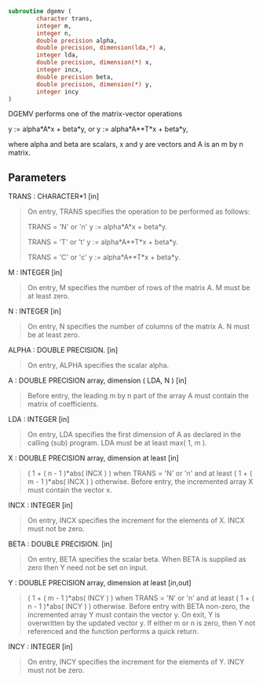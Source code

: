```fortran
subroutine dgemv (
        character trans,
        integer m,
        integer n,
        double precision alpha,
        double precision, dimension(lda,*) a,
        integer lda,
        double precision, dimension(*) x,
        integer incx,
        double precision beta,
        double precision, dimension(*) y,
        integer incy
)
```

DGEMV  performs one of the matrix-vector operations

y := alpha\*A\*x + beta\*y,   or   y := alpha\*A\*\*T\*x + beta\*y,

where alpha and beta are scalars, x and y are vectors and A is an
m by n matrix.

## Parameters
TRANS : CHARACTER\*1 [in]
> On entry, TRANS specifies the operation to be performed as
> follows:
> 
> TRANS = 'N' or 'n'   y := alpha\*A\*x + beta\*y.
> 
> TRANS = 'T' or 't'   y := alpha\*A\*\*T\*x + beta\*y.
> 
> TRANS = 'C' or 'c'   y := alpha\*A\*\*T\*x + beta\*y.

M : INTEGER [in]
> On entry, M specifies the number of rows of the matrix A.
> M must be at least zero.

N : INTEGER [in]
> On entry, N specifies the number of columns of the matrix A.
> N must be at least zero.

ALPHA : DOUBLE PRECISION. [in]
> On entry, ALPHA specifies the scalar alpha.

A : DOUBLE PRECISION array, dimension ( LDA, N ) [in]
> Before entry, the leading m by n part of the array A must
> contain the matrix of coefficients.

LDA : INTEGER [in]
> On entry, LDA specifies the first dimension of A as declared
> in the calling (sub) program. LDA must be at least
> max( 1, m ).

X : DOUBLE PRECISION array, dimension at least [in]
> ( 1 + ( n - 1 )\*abs( INCX ) ) when TRANS = 'N' or 'n'
> and at least
> ( 1 + ( m - 1 )\*abs( INCX ) ) otherwise.
> Before entry, the incremented array X must contain the
> vector x.

INCX : INTEGER [in]
> On entry, INCX specifies the increment for the elements of
> X. INCX must not be zero.

BETA : DOUBLE PRECISION. [in]
> On entry, BETA specifies the scalar beta. When BETA is
> supplied as zero then Y need not be set on input.

Y : DOUBLE PRECISION array, dimension at least [in,out]
> ( 1 + ( m - 1 )\*abs( INCY ) ) when TRANS = 'N' or 'n'
> and at least
> ( 1 + ( n - 1 )\*abs( INCY ) ) otherwise.
> Before entry with BETA non-zero, the incremented array Y
> must contain the vector y. On exit, Y is overwritten by the
> updated vector y.
> If either m or n is zero, then Y not referenced and the function
> performs a quick return.

INCY : INTEGER [in]
> On entry, INCY specifies the increment for the elements of
> Y. INCY must not be zero.
